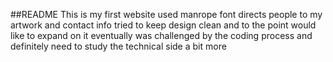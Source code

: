 ##README
This is my first website
used manrope font
directs people to my artwork and contact info 
tried to keep design clean and to the point
would like to expand on it eventually 
was challenged by the coding process and definitely need to study the technical side a bit more
